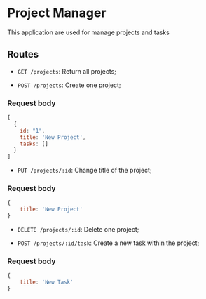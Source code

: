 # Project Manager

This application are used for manage projects and tasks

## Routes

- `GET /projects`: Return all projects;

- `POST /projects`: Create one project;
### Request body
```js
[
  {
    id: "1",
    title: 'New Project',
    tasks: []
  }
]
```

 - `PUT /projects/:id`: Change title of the project;
### Request body
```js
{
    title: 'New Project'
}
```
- `DELETE /projects/:id`: Delete one project;

- `POST /projects/:id/task`: Create a new task within the project;
### Request body
```js
{
    title: 'New Task'
}
```